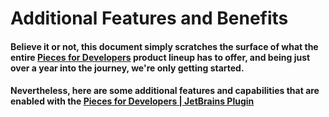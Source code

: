 # Additional Features and Benefits
#### Believe it or not, this document simply scratches the surface of what the entire [Pieces for Developers](#believe-it-or-not-this-document-simply-scratches-the-surface-of-what-the-entire-pieces-for-developers-product-lineup-has-to-offer-and-being-just-over-a-year-into-the-journey-were-only-getting-started) product lineup has to offer, and being just over a year into the journey, we're only getting started.
#### Nevertheless, here are some additional features and capabilities that are enabled with the [Pieces for Developers | JetBrains Plugin](#believe-it-or-not-this-document-simply-scratches-the-surface-of-what-the-entire-pieces-for-developers-product-lineup-has-to-offer-and-being-just-over-a-year-into-the-journey-were-only-getting-started)